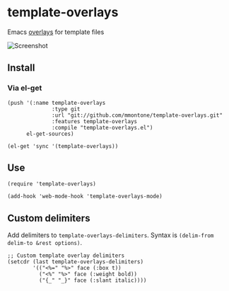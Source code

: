 # template-overlays

Emacs [overlays](https://www.gnu.org/software/emacs/manual/html_node/elisp/Overlays.html) for template files

![Screenshot](https://bitbucket.org/mmontone/template-overlays/raw/8b62abafa48cf72b54d11884717f9969a95b07ce/template-overlays.gif "Screenshot")

## Install

### Via el-get

```
(push '(:name template-overlays
              :type git
              :url "git://github.com/mmontone/template-overlays.git"
              :features template-overlays
              :compile "template-overlays.el")
      el-get-sources)

(el-get 'sync '(template-overlays))
```

## Use

```
(require 'template-overlays)

(add-hook 'web-mode-hook 'template-overlays-mode)
```

## Custom delimiters

Add delimiters to `template-overlays-delimiters`. Syntax is `(delim-from delim-to &rest options)`.

```
;; Custom template overlay delimiters
(setcdr (last template-overlays-delimiters)
        '(("<%=" "%>" face (:box t))
          ("<%" "%>" face (:weight bold))
          ("{_" "_}" face (:slant italic))))
```
